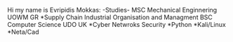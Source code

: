Hi my name is Evripidis Mokkas:
-Studies-
MSC Mechanical Enginnering UOWM GR
*Supply Chain Industrial Organisation and Managment
BSC Computer Science UDO UK 
*Cyber Netwroks Security
*Python
*Kali/Linux
*Neta/Cad





